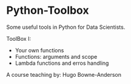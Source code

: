 # Python-Toolbox

Some useful tools in Python for Data Scientists.

ToolBox I:

* Your own functions
* Functions: arguments and scope
* Lambda functions and erros handling





A course teaching by: Hugo Bowne-Anderson

